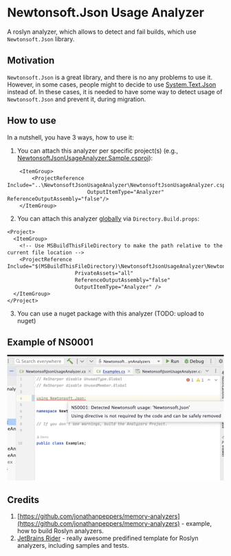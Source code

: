 # Newtonsoft.Json Usage Analyzer

A roslyn analyzer, which allows to detect and fail builds, which use `Newtonsoft.Json` library.

## Motivation

`Newtonsoft.Json` is a great library, and there is no any problems to use it. 
However, in some cases, people might to decide to use [System.Text.Json](https://learn.microsoft.com/en-us/dotnet/api/system.text.json?view=net-8.0) instead of.
In these cases, it is needed to have some way to detect usage of `Newtonsoft.Json` and prevent it, during migration.

## How to use

In a nutshell, you have 3 ways, how to use it:

1. You can attach this analyzer per specific project(s) (e.g., [NewtonsoftJsonUsageAnalyzer.Sample.csproj](https://github.com/Hixon10/NewtonsoftJsonUsageAnalyzer/blob/main/NewtonsoftJsonUsageAnalyzer/NewtonsoftJsonUsageAnalyzer.Sample/NewtonsoftJsonUsageAnalyzer.Sample.csproj)):
```
    <ItemGroup>
        <ProjectReference Include="..\NewtonsoftJsonUsageAnalyzer\NewtonsoftJsonUsageAnalyzer.csproj"
                          OutputItemType="Analyzer" ReferenceOutputAssembly="false"/>
    </ItemGroup>
```
2. You can attach this analyzer [globally](https://www.meziantou.net/referencing-an-analyzer-from-a-project.htm) via `Directory.Build.props`:
```
<Project>
  <ItemGroup>
    <!-- Use MSBuildThisFileDirectory to make the path relative to the current file location -->
    <ProjectReference Include="$(MSBuildThisFileDirectory)\NewtonsoftJsonUsageAnalyzer\NewtonsoftJsonUsageAnalyzer.csproj"
                      PrivateAssets="all"
                      ReferenceOutputAssembly="false"
                      OutputItemType="Analyzer" />
  </ItemGroup>
</Project>
```
3. You can use a nuget package with this analyzer (TODO: upload to nuget)

## Example of NS0001 

![Example of NS0001](docs/images/NS0001.png)

## Credits
1. [https://github.com/jonathanpeppers/memory-analyzers](https://github.com/jonathanpeppers/memory-analyzers) - example, how to build Roslyn analyzers.
2. [JetBrains Rider](https://www.jetbrains.com/rider/) - really awesome predifined template for Roslyn analyzers, including samples and tests.
